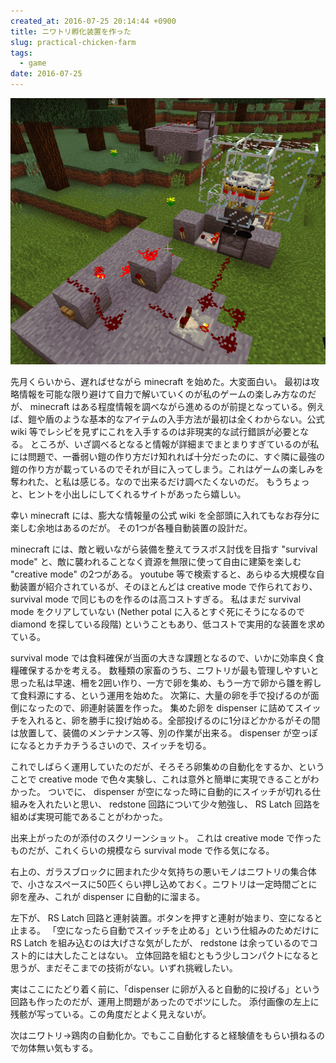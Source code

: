 ```yaml
---
created_at: 2016-07-25 20:14:44 +0900
title: ニワトリ孵化装置を作った
slug: practical-chicken-farm
tags:
  - game
date: 2016-07-25
---
```

![niwatori](media/niwatori.png)

先月くらいから、遅ればせながら minecraft を始めた。大変面白い。
最初は攻略情報を可能な限り避けて自力で解いていくのが私のゲームの楽しみ方なのだが、 minecraft はある程度情報を調べながら進めるのが前提となっている。例えば、鎧や盾のような基本的なアイテムの入手方法が最初は全くわからない。公式wiki 等でレシピを見ずにこれを入手するのは非現実的な試行錯誤が必要となる。
ところが、いざ調べるとなると情報が詳細までまとまりすぎているのが私には問題で、一番弱い鎧の作り方だけ知れれば十分だったのに、すぐ隣に最強の鎧の作り方が載っているのでそれが目に入ってしまう。これはゲームの楽しみを奪われた、と私は感じる。なので出来るだけ調べたくないのだ。
もうちょっと、ヒントを小出しにしてくれるサイトがあったら嬉しい。

幸い minecraft には、膨大な情報量の公式 wiki を全部頭に入れてもなお存分に楽しむ余地はあるのだが。
その1つが各種自動装置の設計だ。

minecraft には、敵と戦いながら装備を整えてラスボス討伐を目指す "survival mode" と、敵に襲われることなく資源を無限に使って自由に建築を楽しむ "creative mode" の2つがある。
youtube 等で検索すると、あらゆる大規模な自動装置が紹介されているが、そのほとんどは creative mode で作られており、 survival mode で同じものを作るのは高コストすぎる。
私はまだ survival mode をクリアしていない (Nether potal に入るとすぐ死にそうになるので diamond を探している段階) ということもあり、低コストで実用的な装置を求めている。

survival mode では食料確保が当面の大きな課題となるので、いかに効率良く食糧確保するかを考える。
数種類の家畜のうち、ニワトリが最も管理しやすいと思った私は早速、柵を2囲い作り、一方で卵を集め、もう一方で卵から雛を孵して食料源にする、という運用を始めた。
次第に、大量の卵を手で投げるのが面倒になったので、卵連射装置を作った。
集めた卵を dispenser に詰めてスイッチを入れると、卵を勝手に投げ始める。全部投げるのに1分ほどかかるがその間は放置して、装備のメンテナンス等、別の作業が出来る。
dispenser が空っぽになるとカチカチうるさいので、スイッチを切る。

これでしばらく運用していたのだが、そろそろ卵集めの自動化をするか、ということで creative mode で色々実験し、これは意外と簡単に実現できることがわかった。
ついでに、 dispenser が空になった時に自動的にスイッチが切れる仕組みを入れたいと思い、 redstone 回路について少々勉強し、 RS Latch 回路を組めば実現可能であることがわかった。

出来上がったのが添付のスクリーンショット。
これは creative mode で作ったものだが、これくらいの規模なら survival mode で作る気になる。

右上の、ガラスブロックに囲まれた少々気持ちの悪いモノはニワトリの集合体で、小さなスペースに50匹くらい押し込めておく。ニワトリは一定時間ごとに卵を産み、これが dispenser に自動的に溜まる。

左下が、 RS Latch 回路と連射装置。ボタンを押すと連射が始まり、空になると止まる。
「空になったら自動でスイッチを止める」という仕組みのためだけに RS Latch を組み込むのは大げさな気がしたが、 redstone は余っているのでコスト的には大したことはない。
立体回路を組むともう少しコンパクトになると思うが、まだそこまでの技術がない。いずれ挑戦したい。

実はここにたどり着く前に、「dispenser に卵が入ると自動的に投げる」という回路も作ったのだが、運用上問題があったのでボツにした。
添付画像の左上に残骸が写っている。この角度だとよく見えないが。

次はニワトリ→鶏肉の自動化か。でもここ自動化すると経験値をもらい損ねるので勿体無い気もする。

